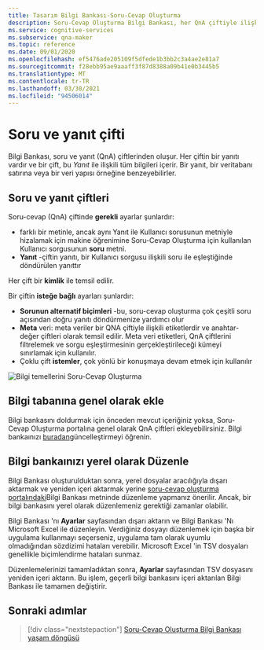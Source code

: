 ```yaml
---
title: Tasarım Bilgi Bankası-Soru-Cevap Oluşturma
description: Soru-Cevap Oluşturma Bilgi Bankası, her QnA çiftiyle ilişkili bir soru-cevap (QnA) çiftleri ve isteğe bağlı meta veri kümesi içerir.
ms.service: cognitive-services
ms.subservice: qna-maker
ms.topic: reference
ms.date: 09/01/2020
ms.openlocfilehash: ef5476ade205109f5dfede1b3bb2c3a4ae2e81a7
ms.sourcegitcommit: f28ebb95ae9aaaff3f87d8388a09b41e0b3445b5
ms.translationtype: MT
ms.contentlocale: tr-TR
ms.lasthandoff: 03/30/2021
ms.locfileid: "94506014"
---
```

# <a name="question-and-answer-pair"></a>Soru ve yanıt çifti

Bilgi Bankası, soru ve yanıt (QnA) çiftlerinden oluşur.  Her çiftin bir yanıtı vardır ve bir çift, bu _Yanıt_ ile ilişkili tüm bilgileri içerir. Bir yanıt, bir veritabanı satırına veya bir veri yapısı örneğine benzeyebilirler.

## <a name="question-and-answer-pairs"></a>Soru ve yanıt çiftleri

Soru-cevap (QnA) çiftinde **gerekli** ayarlar şunlardır:

* farklı bir metinle, ancak aynı Yanıt ile Kullanıcı sorusunun metniyle hizalamak için makine öğrenimine Soru-Cevap Oluşturma için kullanılan Kullanıcı sorgusunun **soru** metni.
* **Yanıt** -çiftin yanıtı, bir Kullanıcı sorgusu ilişkili soru ile eşleştiğinde döndürülen yanıttır

Her çift bir **kimlik** ile temsil edilir.

Bir çiftin **isteğe bağlı** ayarları şunlardır:

* **Sorunun alternatif biçimleri** -bu, soru-cevap oluşturma çok çeşitli soru açısından doğru yanıtı döndürmenize yardımcı olur
* **Meta** veri: meta veriler bir QNA çiftiyle ilişkili etiketlerdir ve anahtar-değer çiftleri olarak temsil edilir. Meta veri etiketleri, QnA çiftlerini filtrelemek ve sorgu eşleştirmesinin gerçekleştirileceği kümeyi sınırlamak için kullanılır.
* Çoklu çift **istemler**, çok yönlü bir konuşmaya devam etmek için kullanılır

![Bilgi temellerini Soru-Cevap Oluşturma](media/qnamaker-concepts-knowledgebase/knowledgebase.png)

## <a name="editorially-add-to-knowledge-base"></a>Bilgi tabanına genel olarak ekle

Bilgi bankasını doldurmak için önceden mevcut içeriğiniz yoksa, Soru-Cevap Oluşturma portalına genel olarak QnA çiftleri ekleyebilirsiniz. Bilgi bankaınızı [buradan](How-To/edit-knowledge-base.md)güncelleştirmeyi öğrenin.

## <a name="editing-your-knowledge-base-locally"></a>Bilgi bankaınızı yerel olarak Düzenle

Bilgi Bankası oluşturulduktan sonra, yerel dosyalar aracılığıyla dışarı aktarmak ve yeniden içeri aktarmak yerine [soru-cevap oluşturma portalındaki](https://qnamaker.ai)Bilgi Bankası metninde düzenleme yapmanız önerilir. Ancak, bir bilgi bankasını yerel olarak düzenlemeniz gerektiği zamanlar olabilir.

Bilgi Bankası 'nı **Ayarlar** sayfasından dışarı aktarın ve Bilgi Bankası 'Nı Microsoft Excel ile düzenleyin. Verdiğiniz dosyayı düzenlemek için başka bir uygulama kullanmayı seçerseniz, uygulama tam olarak uyumlu olmadığından sözdizimi hataları verebilir. Microsoft Excel 'in TSV dosyaları genellikle biçimlendirme hataları sunmaz.

Düzenlemelerinizi tamamladıktan sonra, **Ayarlar** sayfasından TSV dosyasını yeniden içeri aktarın. Bu işlem, geçerli bilgi bankasını içeri aktarılan Bilgi Bankası ile tamamen değiştirir.

## <a name="next-steps"></a>Sonraki adımlar

> [!div class="nextstepaction"]
> [Soru-Cevap Oluşturma Bilgi Bankası yaşam döngüsü](Concepts/development-lifecycle-knowledge-base.md)
